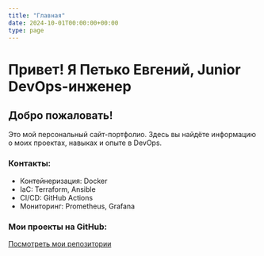 ```yaml
---
title: "Главная"
date: 2024-10-01T00:00:00+00:00
type: page
---
```


<link rel="icon" type="image/x-icon" href="/favicon.ico?v=1">

# Привет! Я Петько Евгений, Junior DevOps-инженер

## Добро пожаловать!

Это мой персональный сайт-портфолио. Здесь вы найдёте информацию о моих проектах, навыках и опыте в DevOps.

### Контакты:
- Контейнеризация: Docker
- IaC: Terraform, Ansible
- CI/CD: GitHub Actions
- Мониторинг: Prometheus, Grafana

### Мои проекты на GitHub:
[Посмотреть мои репозитории](https://github.com/zhenyapetko?tab=repositories)